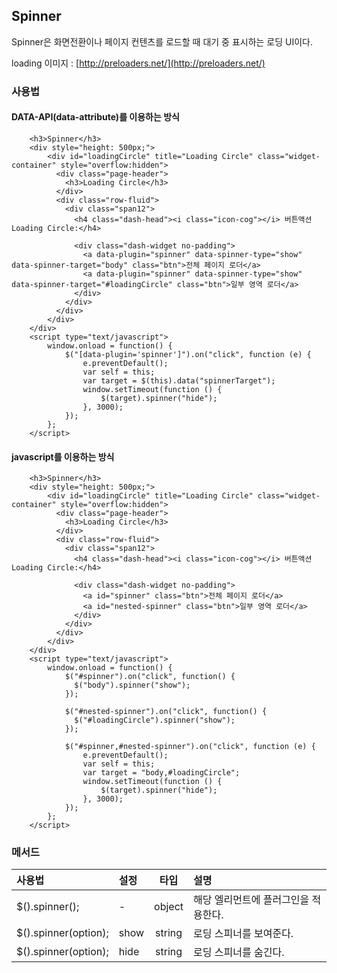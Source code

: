 <!--
layout: 'post'
section: 'Cornerstone Framework'
title: 'Spinner'
outline: 'Spinner은 화면전환이나 페이지 컨텐츠를 로드할 때 대기 중 표시하는 로딩 UI이다. '
date: '2012-11-16'
tagstr: 'widget'
order: '[4, 3, 12]'
thumbnail: '4.3.12.spinner.png'
-->

## Spinner
 Spinner은 화면전환이나 페이지 컨텐츠를 로드할 때 대기 중 표시하는 로딩 UI이다.
 

loading 이미지 : [http://preloaders.net/](http://preloaders.net/)

### 사용법

#### DATA-API(data-attribute)를 이용하는 방식

``` cm
    <h3>Spinner</h3>
    <div style="height: 500px;">
        <div id="loadingCircle" title="Loading Circle" class="widget-container" style="overflow:hidden">
          <div class="page-header">
            <h3>Loading Circle</h3>
          </div>
          <div class="row-fluid">
            <div class="span12">
              <h4 class="dash-head"><i class="icon-cog"></i> 버튼액션 Loading Circle:</h4>

              <div class="dash-widget no-padding">
                <a data-plugin="spinner" data-spinner-type="show" data-spinner-target="body" class="btn">전체 페이지 로더</a>
                <a data-plugin="spinner" data-spinner-type="show" data-spinner-target="#loadingCircle" class="btn">일부 영역 로더</a>
              </div>
            </div>
          </div>
        </div>
    </div>
    <script type="text/javascript">
        window.onload = function() {
            $("[data-plugin='spinner']").on("click", function (e) {
                e.preventDefault();
                var self = this;
                var target = $(this).data("spinnerTarget");
                window.setTimeout(function () {
                    $(target).spinner("hide");
                }, 3000);
            });
        };
    </script>
```

#### javascript를 이용하는 방식


``` cm
    <h3>Spinner</h3>
    <div style="height: 500px;">
        <div id="loadingCircle" title="Loading Circle" class="widget-container" style="overflow:hidden">
          <div class="page-header">
            <h3>Loading Circle</h3>
          </div>
          <div class="row-fluid">
            <div class="span12">
              <h4 class="dash-head"><i class="icon-cog"></i> 버튼액션 Loading Circle:</h4>

              <div class="dash-widget no-padding">
                <a id="spinner" class="btn">전체 페이지 로더</a>
                <a id="nested-spinner" class="btn">일부 영역 로더</a>
              </div>
            </div>
          </div>
        </div>
    </div>
    <script type="text/javascript">
        window.onload = function() {
            $("#spinner").on("click", function() {
              $("body").spinner("show");
            });

            $("#nested-spinner").on("click", function() {
              $("#loadingCircle").spinner("show");
            });

            $("#spinner,#nested-spinner").on("click", function (e) {
                e.preventDefault();
                var self = this;
                var target = "body,#loadingCircle";
                window.setTimeout(function () {
                    $(target).spinner("hide");
                }, 3000);
            });
        };
    </script>
```

### 메서드

사용법 | 설정 | 타입 | 설명
:-- | :-- | :-: | :--
$().spinner(); | - | object | 해당 엘리먼트에 플러그인을 적용한다.
$().spinner(option); | show | string | 로딩 스피너를 보여준다.
$().spinner(option); | hide | string | 로딩 스피너를 숨긴다.


<script type="text/javascript">
var $table = $("table");
$table.addClass("table table-bordered");
$table.find("thead tr > th:not(th:nth-child(4))").addClass("fixed_table");
$table.find("tbody tr > td:not(td:nth-child(4))").addClass("fixed_table");
</script>